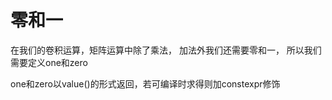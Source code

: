 # 零和一

在我们的卷积运算，矩阵运算中除了乘法， 加法外我们还需要零和一， 所以我们需要定义one和zero

one和zero以value()的形式返回，若可编译时求得则加constexpr修饰
